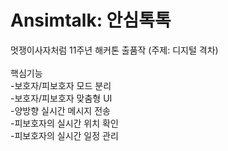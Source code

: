 # Ansimtalk: 안심톡톡

멋쟁이사자처럼 11주년 해커톤 출품작 (주제: 디지털 격차) <br/><br/>
핵심기능 <br/>
-보호자/피보호자 모드 분리 <br/>
-보호자/피보호자 맞춤형 UI <br/>
-양방향 실시간 메시지 전송 <br/>
-피보호자의 실시간 위치 확인 <br/>
-피보호자의 실시간 일정 관리 <br/>
